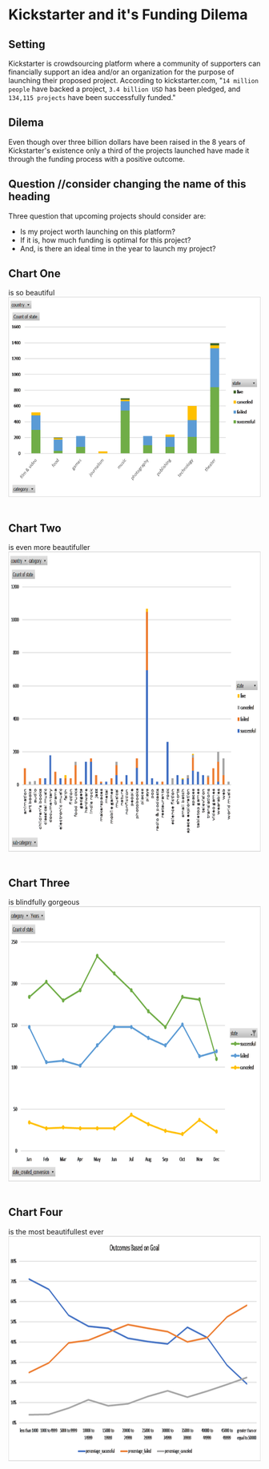 # Kickstarter and it's Funding Dilema

## Setting
Kickstarter is crowdsourcing platform where a community of supporters can financially support an idea and/or an organization for the purpose of launching their proposed project. According to kickstarter.com, "`14 million people` have backed a project, `3.4 billion USD` has been pledged, and `134,115 projects` have been successfully funded."

## Dilema
Even though over three billion dollars have been raised in the 8 years of Kickstarter's existence only a third of the projects launched have made it through the funding process with a positive outcome.

## Question //consider changing the name of this heading
Three question that upcoming projects should consider are:
* Is my project worth launching on this platform?
* If it is, how much funding is optimal for this project?
* And, is there an ideal time in the year to launch my project?


## Chart One
is so beautiful
</br>
<img src="charts/chart_1.png" width="700" height="400">
</br></br>
## Chart Two
is even more beautifuller
<img src="charts/chart_2.png" width="900" height="600">
</br></br>
## Chart Three
is blindfully gorgeous
<img src="charts/chart_3.png" width="900" height="550">
</br></br>
## Chart Four
is the most beautifullest ever
<img src="charts/chart_4.png" width="900" height="450">
